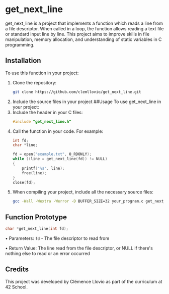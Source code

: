 # get_next_line
get_next_line is a project that implements a function which reads a line from a file descriptor. When called in a loop, the function allows reading a text file or standard input line by line. This project aims to improve skills in file manipulation, memory allocation, and understanding of static variables in C programming.
## Installation
To use this function in your project:
  1. Clone the repository:
     ```bash
     git clone https://github.com/clemllovio/get_next_line.git
     ```
  2. Include the source files in your project
##Usage
To use get_next_line in your project:
  1. Include the header in your C files:
     ```c
     #include "get_next_line.h"
     ```
  2. Call the function in your code. For example:
     ```c
     int fd;
     char *line;

     fd = open("example.txt", O_RDONLY);
     while ((line = get_next_line(fd)) != NULL)
     {
         printf("%s", line);
         free(line);
     }
     close(fd);
     ```
  3. When compiling your project, include all the necessary source files:
     ``` bash
     gcc -Wall -Wextra -Werror -D BUFFER_SIZE=32 your_program.c get_next_line.c get_next_line_utils.c
     ```
## Function Prototype
```c
char *get_next_line(int fd);
```
• Parameters: `fd` - The file descriptor to read from

• Return Value: The line read from the file descriptor, or NULL if there's nothing else to read or an error occurred

## Credits
This project was developed by Clémence Llovio as part of the curriculum at 42 School.
